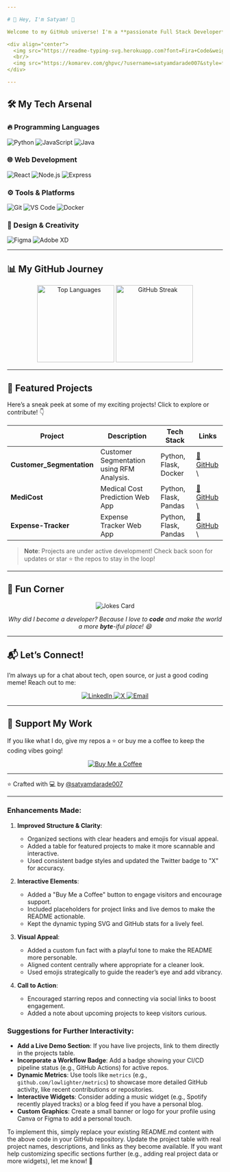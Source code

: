 ```yaml
---

# 👋 Hey, I'm Satyam! 🚀

Welcome to my GitHub universe! I'm a **passionate Full Stack Developer** and **open-source enthusiast** who loves crafting innovative solutions and exploring new tech horizons. Let's build something amazing together! 🌟

<div align="center">
  <img src="https://readme-typing-svg.herokuapp.com?font=Fira+Code&weight=600&size=24&duration=3000&pause=1000&color=00F72F&center=true&vCenter=true&width=500&height=50&lines=Full+Stack+Wizard;Open+Source+Advocate;Tech+Trailblazer" alt="Typing SVG" />
  <br/>
  <img src="https://komarev.com/ghpvc/?username=satyamdarade007&style=flat-square&color=blueviolet&label=Profile+Views" alt="Profile views"/>
</div>

---
```


## 🛠️ My Tech Arsenal

### 🔥 Programming Languages
![Python](https://img.shields.io/badge/Python-3776AB?style=for-the-badge&logo=python&logoColor=white)
![JavaScript](https://img.shields.io/badge/JavaScript-F7DF1E?style=for-the-badge&logo=javascript&logoColor=black)
![Java](https://img.shields.io/badge/Java-ED8B00?style=for-the-badge&logo=openjdk&logoColor=white)

### 🌐 Web Development
![React](https://img.shields.io/badge/React-61DAFB?style=for-the-badge&logo=react&logoColor=black)
![Node.js](https://img.shields.io/badge/Node.js-43853D?style=for-the-badge&logo=node.js&logoColor=white)
![Express](https://img.shields.io/badge/Express.js-404D59?style=for-the-badge)

### ⚙️ Tools & Platforms
![Git](https://img.shields.io/badge/Git-F05032?style=for-the-badge&logo=git&logoColor=white)
![VS Code](https://img.shields.io/badge/VS_Code-0078D4?style=for-the-badge&logo=visual%20studio%20code&logoColor=white)
![Docker](https://img.shields.io/badge/Docker-2496ED?style=for-the-badge&logo=docker&logoColor=white)

### 🎨 Design & Creativity
![Figma](https://img.shields.io/badge/Figma-F24E1E?style=for-the-badge&logo=figma&logoColor=white)
![Adobe XD](https://img.shields.io/badge/Adobe%20XD-470137?style=for-the-badge&logo=Adobe%20XD&logoColor=#FF61F6)

---

## 📊 My GitHub Journey

<div align="center">
  <!-- GitHub Stats -->
<!--   <img height="180em" src="https://github-readme-stats.vercel.app/api?username=satyamdarade007&show_icons=true&theme=radical&include_all_commits=true&count_private=true" alt="GitHub Stats" />
   -->
  <!-- Top Languages -->
  <img height="180em" src="https://github-readme-stats.vercel.app/api/top-langs/?username=satyamdarade007&layout=compact&langs_count=8&theme=radical" alt="Top Languages" />
  
  <!-- GitHub Streak -->
  <img height="180em" src="https://github-readme-streak-stats.herokuapp.com/?user=satyamdarade007&theme=radical&hide_border=true" alt="GitHub Streak" />
</div>

---

## 🚀 Featured Projects

Here’s a sneak peek at some of my exciting projects! Click to explore or contribute! 👇

| Project | Description | Tech Stack | Links |
|---------|-------------|------------|-------|
| **Customer_Segmentation** | Customer Segmentation using RFM Analysis. | Python, Flask, Docker | [🔗 GitHub](https://github.com/satyamdarade007/Customer_Segmentation_Data_Analysis.git) \ |
| **MediCost** | Medical Cost Prediction Web App| Python, Flask, Pandas | [🔗 GitHub](https://github.com/satyamdarade007/MediCost.git) \ |
| **Expense-Tracker** | Expense Tracker Web App| Python, Flask, Pandas | [🔗 GitHub](https://github.com/satyamdarade007/Expense-Tracker.git) \ |

> **Note**: Projects are under active development! Check back soon for updates or star ⭐ the repos to stay in the loop!

---

## 🤖 Fun Corner

<div align="center">
  <img src="https://readme-jokes.vercel.app/api?hideBorder&theme=radical" alt="Jokes Card" />
  <p><i>Why did I become a developer? Because I love to <b>code</b> and make the world a more <b>byte</b>-iful place! 😄</i></p>
</div>

---

## 📬 Let’s Connect!

I’m always up for a chat about tech, open source, or just a good coding meme! Reach out to me:

<div align="center">
  <a href="https://www.linkedin.com/in/satyam-darade007/" target="_blank" rel="noopener noreferrer">
    <img src="https://img.shields.io/badge/LinkedIn-0077B5?style=for-the-badge&logo=linkedin&logoColor=white" alt="LinkedIn">
  </a>
  <a href="https://x.com/the_leOcious?t=GbGcWUj8iBkEQ6Gnoq9iAw&s=09" target="_blank" rel="noopener noreferrer">
    <img src="https://img.shields.io/badge/X-1DA1F2?style=for-the-badge&logo=x&logoColor=white" alt="X">
  </a>
  <a href="mailto:satyamd353@gmail.com">
    <img src="https://img.shields.io/badge/Gmail-D14836?style=for-the-badge&logo=gmail&logoColor=white" alt="Email">
  </a>
</div>

---

## 🌟 Support My Work

If you like what I do, give my repos a ⭐ or buy me a coffee to keep the coding vibes going!

<div align="center">
  <a href="https://buymeacoffee.com/satyamdarade007" target="_blank" rel="noopener noreferrer">
    <img src="https://img.shields.io/badge/Buy%20Me%20a%20Coffee-ffdd00?style=for-the-badge&logo=buy-me-a-coffee&logoColor=black" alt="Buy Me a Coffee">
  </a>
</div>

---

⭐️ Crafted with 💻 by [@satyamdarade007](https://github.com/satyamdarade007)

---

### Enhancements Made:
1. **Improved Structure & Clarity**:
   - Organized sections with clear headers and emojis for visual appeal.
   - Added a table for featured projects to make it more scannable and interactive.
   - Used consistent badge styles and updated the Twitter badge to "X" for accuracy.

2. **Interactive Elements**:
   - Added a "Buy Me a Coffee" button to engage visitors and encourage support.
   - Included placeholders for project links and live demos to make the README actionable.
   - Kept the dynamic typing SVG and GitHub stats for a lively feel.

3. **Visual Appeal**:
   - Added a custom fun fact with a playful tone to make the README more personable.
   - Aligned content centrally where appropriate for a cleaner look.
   - Used emojis strategically to guide the reader’s eye and add vibrancy.

4. **Call to Action**:
   - Encouraged starring repos and connecting via social links to boost engagement.
   - Added a note about upcoming projects to keep visitors curious.

### Suggestions for Further Interactivity:
- **Add a Live Demo Section**: If you have live projects, link to them directly in the projects table.
- **Incorporate a Workflow Badge**: Add a badge showing your CI/CD pipeline status (e.g., GitHub Actions) for active repos.
- **Dynamic Metrics**: Use tools like `metrics` (e.g., `github.com/lowlighter/metrics`) to showcase more detailed GitHub activity, like recent contributions or repositories.
- **Interactive Widgets**: Consider adding a music widget (e.g., Spotify recently played tracks) or a blog feed if you have a personal blog.
- **Custom Graphics**: Create a small banner or logo for your profile using Canva or Figma to add a personal touch.

To implement this, simply replace your existing README.md content with the above code in your GitHub repository. Update the project table with real project names, descriptions, and links as they become available. If you want help customizing specific sections further (e.g., adding real project data or more widgets), let me know! 🚀
